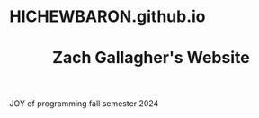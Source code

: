 # HICHEWBARON.github.io
<body>
  <header>
<h1>Zach Gallagher's Website</h1>
  </header>
<p>JOY of programming fall semester 2024</p>

</body>
</html>
